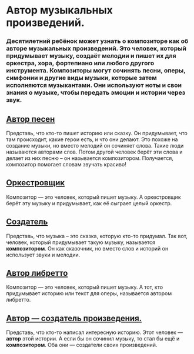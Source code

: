# Автор музыкальных произведений.
### Десятилетний ребёнок может узнать о композиторе как об авторе музыкальных произведений. Это человек, который придумывает музыку, создаёт мелодии и пишет их для оркестра, хора, фортепиано или любого другого инструмента. Композиторы могут сочинять песни, оперы, симфонии и другие виды музыки, которые затем исполняются музыкантами. Они используют ноты и свои знания о музыке, чтобы передать эмоции и истории через звук.
## [Автор песен](./автор_слов.md)
Представь, что кто-то пишет историю или сказку. Он придумывает, что там происходит, какие герои есть, и что они делают. Это похоже на создание музыки, но вместо мелодий он сочиняет слова. Такие люди называются авторами слов. Потом другой человек берёт эти слова и делает из них песню – он называется композитором. Получается, композитор помогает словам звучать красиво!
## [Оркестровщик](./оркестровщик.md)
Композитор — это человек, который пишет музыку. А оркестровщик берёт эту музыку и придумывает, как её сыграет целый оркестр.
## [Создатель](./создатель.md)
Представь, что музыка – это сказка, которую кто-то придумал. Так вот, человек, который придумывает такую музыку, называется **композитором**. Он как сказочник, но вместо слов и историй он использует звуки и мелодии.
## [Автор либретто](./автор_либретто.md)
Композитор — это человек, который пишет музыку. А тот, кто придумывает историю или текст для оперы, называется автором либретто.
## [Автор — создатель произведения.](./автор.md)
Представь, что кто-то написал интересную историю. Этот человек — **автор** этой истории. А если бы он сочинил музыку, то стал бы ещё и **композитором**. Оба они — создатели своих произведений.